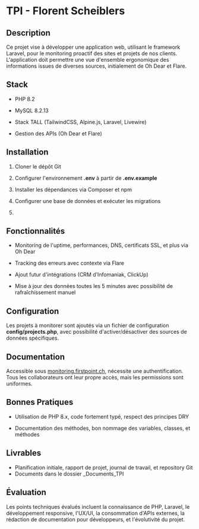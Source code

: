 TPI - Florent Scheiblers
=================

Description
-----------

Ce projet vise à développer une application web, utilisant le framework Laravel, pour le monitoring proactif des sites
et projets de nos clients. L'application doit permettre une vue d'ensemble ergonomique des informations issues de
diverses sources, initialement de Oh Dear et Flare.

Stack
---------

* PHP 8.2

* MySQL 8.2.13

* Stack TALL (TailwindCSS, Alpine.js, Laravel, Livewire)

* Gestion des APIs (Oh Dear et Flare)

Installation
------------

1. Cloner le dépôt Git

2. Configurer l'environnement **.env** à partir de **.env.example**

3. Installer les dépendances via Composer et npm

4. Configurer une base de données et exécuter les migrations

5. 

Fonctionnalités
---------------

* Monitoring de l'uptime, performances, DNS, certificats SSL, et plus via Oh Dear

* Tracking des erreurs avec contexte via Flare

* Ajout futur d'intégrations (CRM d’Infomaniak, ClickUp)

* Mise à jour des données toutes les 5 minutes avec possibilité de rafraîchissement manuel

Configuration
-------------

Les projets à monitorer sont ajoutés via un fichier de configuration **config/projects.php**, avec possibilité
d'activer/désactiver des sources de données spécifiques.

Documentation
-------------

Accessible sous [monitoring.firstpoint.ch](/), nécessite
une authentification. Tous les collaborateurs ont leur propre accès, mais les permissions sont uniformes.

Bonnes Pratiques
----------------

* Utilisation de PHP 8.x, code fortement typé, respect des principes DRY

* Documentation des méthodes, bon nommage des variables, classes, et méthodes

Livrables
---------

* Planification initiale, rapport de projet, journal de travail, et repository Git
* Documents dans le dossier _Documents_TPI

Évaluation
----------

Les points techniques évalués incluent la connaissance de PHP, Laravel, le développement responsive, l'UX/UI, la
consommation d'APIs externes, la rédaction de documentation pour développeurs, et l'évolutivité du projet.

